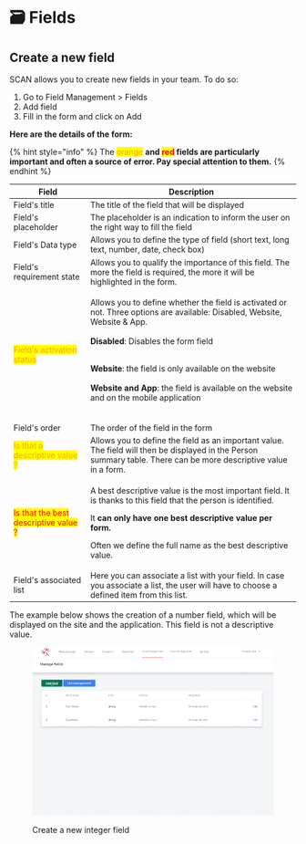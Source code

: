 # 🗃 Fields

## Create a new field

SCAN allows you to create new fields in your team. To do so:

1. Go to Field Management > Fields
2. Add field
3. Fill in the form and click on Add

**Here are the details of the form:**

{% hint style="info" %}
The <mark style="color:orange;">orange</mark> **and **<mark style="color:red;">**red**</mark>** fields are particularly important and often a source of error. Pay special attention to them.**
{% endhint %}

| Field                                                                | Description                                                                                                                                                                                                                                                                                                                                                                                            |
| -------------------------------------------------------------------- | ------------------------------------------------------------------------------------------------------------------------------------------------------------------------------------------------------------------------------------------------------------------------------------------------------------------------------------------------------------------------------------------------------ |
| Field's title                                                        | The title of the field that will be displayed                                                                                                                                                                                                                                                                                                                                                          |
| Field's placeholder                                                  | The placeholder is an indication to inform the user on the right way to fill the field                                                                                                                                                                                                                                                                                                                 |
| Field's Data type                                                    | Allows you to define the type of field (short text, long text, number, date, check box)                                                                                                                                                                                                                                                                                                                |
| Field's requirement state                                            | Allows you to qualify the importance of this field. The more the field is required, the more it will be highlighted in the form.                                                                                                                                                                                                                                                                       |
| <mark style="color:orange;">Field's activation status</mark>         | <p>Allows you to define whether the field is activated or not. Three options are available: Disabled, Website, Website &#x26; App.<br><br><strong>Disabled</strong>: Disables the form field </p><p><br><strong>Website</strong>: the field is only available on the website <br><br><strong>Website and App</strong>: the field is available on the website and on the mobile application<br><br></p> |
| Field's order                                                        | The order of the field in the form                                                                                                                                                                                                                                                                                                                                                                     |
| <mark style="color:orange;">Is that a descriptive value ?</mark>     | Allows you to define the field as an important value. The field will then be displayed in the Person summary table. There can be more descriptive value in a form.                                                                                                                                                                                                                                     |
| <mark style="color:red;">Is that the best descriptive value ?</mark> | <p>A best descriptive value is the most important field. It is thanks to this field that the person is identified. </p><p>It <strong>can only have one best descriptive value per form.</strong> </p><p>Often we define the full name as the best descriptive value.</p>                                                                                                                               |
| Field's associated list                                              | Here you can associate a list with your field. In case you associate a list, the user will have to choose a defined item from this list.                                                                                                                                                                                                                                                               |

The example below shows the creation of a number field, which will be displayed on the site and the application. This field is not a descriptive value.

<figure><img src="../../../.gitbook/assets/create_field.gif" alt=""><figcaption><p>Create a new integer field</p></figcaption></figure>

